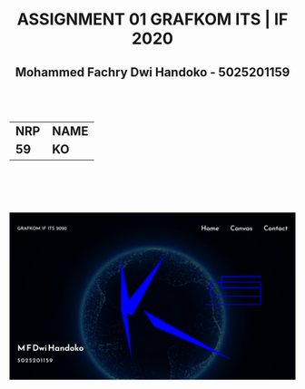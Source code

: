 <h1 align="center"> ASSIGNMENT 01 GRAFKOM ITS | IF 2020 </h1>
<h2 align="center"> Mohammed Fachry Dwi Handoko - 5025201159 <h2>

  <br>
  
<table align="center">
  <tr>
    <td> NRP </td>
    <td> NAME </td>
  </tr>
  <tr>
    <td> 59 </td>
    <td> KO </td>
  </tr>
</table>

  <br><br>
  
![screenshot-test](https://raw.githubusercontent.com/cg20221i/assignment-webgl-Delos-343/master/assets/127.0.0.1_5500_(Nest%20Hub).png?token=GHSAT0AAAAAABYH2YO6AYXL7RJQLC4JQZUCYZJDC7Q)

  <br>
